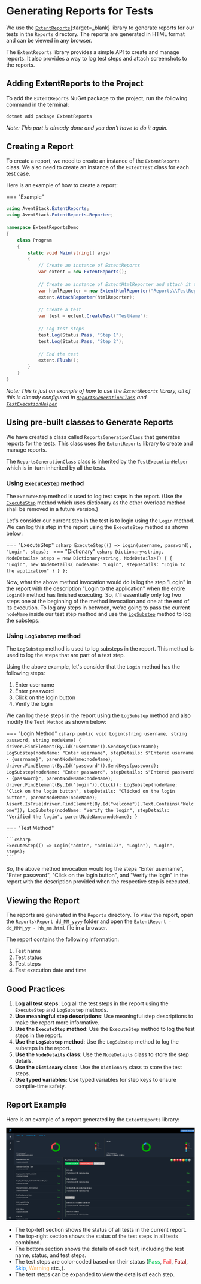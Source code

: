 # Generating Reports for Tests

We use the [`ExtentReports`](https://extentreports.com){:target=_blank} library to generate reports for our tests in the `Reports` directory. The reports are generated in HTML format and can be viewed in any browser.

The `ExtentReports` library provides a simple API to create and manage reports. It also provides a way to log test steps and attach screenshots to the reports.

## Adding ExtentReports to the Project

To add the `ExtentReports` NuGet package to the project, run the following command in the terminal:

```bash
dotnet add package ExtentReports
```

_Note: This part is already done and you don't have to do it again._

## Creating a Report

To create a report, we need to create an instance of the `ExtentReports` class. We also need to create an instance of the `ExtentTest` class for each test case.

Here is an example of how to create a report:

=== "Example"

```csharp
using AventStack.ExtentReports;
using AventStack.ExtentReports.Reporter;

namespace ExtentReportsDemo
{
	class Program
	{
		static void Main(string[] args)
		{
			// Create an instance of ExtentReports
			var extent = new ExtentReports();

			// Create an instance of ExtentHtmlReporter and attach it to the ExtentReports
			var htmlReporter = new ExtentHtmlReporter("Reports\\TestReport.html");
			extent.AttachReporter(htmlReporter);

			// Create a test
			var test = extent.CreateTest("TestName");

			// Log test steps
			test.Log(Status.Pass, "Step 1");
			test.Log(Status.Pass, "Step 2");

			// End the test
			extent.Flush();
		}
	}
}
```

_Note: This is just an example of how to use the `ExtentReports` library, all of this is already configured in [`ReportsGenerationClass`](./reports-generation-class.md) and [`TestExecutionHelper`](./testexecution-helper.md)_

## Using pre-built classes to Generate Reports

We have created a class called `ReportsGenerationClass` that generates reports for the tests. This class uses the `ExtentReports` library to create and manage reports.

The `ReportsGenerationClass` class is inherited by the `TestExecutionHelper` which is in-turn inherited by all the tests.

### Using `ExecuteStep` method

The `ExecuteStep` method is used to log test steps in the report. (Use the [`ExecuteStep`](./testexecution-helper.md/#executestep) method which uses dictionary as the other overload method shall be removed in a future version.)

Let's consider our current step in the test is to login using the `Login` method. We can log this step in the report using the `ExecuteStep` method as shown below:

=== "ExecuteStep"
	```csharp
	ExecuteStep(() => Login(username, password), "Login", steps);
	```
=== "Dictionary"
	```csharp
	Dictionary<string, NodeDetails> steps = new Dictionary<string, NodeDetails>()
	{
		{ "Login", new NodeDetails( nodeName: "Login", stepDetails: "Login to the application" } }
	};
	```

Now, what the above method invocation would do is log the step "Login" in the report with the description "Login to the application" when the entire `Login()` method has finished executing. So, it'll essentially only log two steps one at the beginning of the method invocation and one at the end of its execution. To log any steps in between, we're going to pass the current `nodeName` inside our test step method and use the [`LogSubstep`](./reports-generation-class.md/#logsubstep) method to log the substeps.

### Using `LogSubstep` method

The `LogSubstep` method is used to log substeps in the report. This method is used to log the steps that are part of a test step.

Using the above example, let's consider that the `Login` method has the following steps:

1. Enter username
1. Enter password
1. Click on the login button
1. Verify the login

We can log these steps in the report using the `LogSubstep` method and also modify the `Test Method` as shown below:

=== "Login Method"
	```csharp
	public void Login(string username, string password, string nodeName)
	{
		driver.FindElement(By.Id("username")).SendKeys(username);
		LogSubstep(nodeName: "Enter username", stepDetails: $"Entered username - {username}", parentNodeName:nodeName);
		driver.FindElement(By.Id("password")).SendKeys(password);
		LogSubstep(nodeName: "Enter password", stepDetails: $"Entered password - {password}", parentNodeName:nodeName);
		driver.FindElement(By.Id("login")).Click();
		LogSubstep(nodeName: "Click on the login button", stepDetails: "Clicked on the login button", parentNodeName:nodeName);
		Assert.IsTrue(driver.FindElement(By.Id("welcome")).Text.Contains("Welcome"));
		LogSubstep(nodeName: "Verify the login", stepDetails: "Verified the login", parentNodeName:nodeName);
	}
	```

=== "Test Method"

	```csharp
	ExecuteStep(() => Login("admin", "admin123", "Login"), "Login", steps);
	```

So, the above method invocation would log the steps "Enter username", "Enter password", "Click on the login button", and "Verify the login" in the report with the description provided when the respective step is executed.

## Viewing the Report

The reports are generated in the `Reports` directory. To view the report, open the `Reports\Report dd_MM_yyyy` folder and open the `ExtentReport - dd_MMM_yy - hh_mm.html` file in a browser.

The report contains the following information:

1. Test name
1. Test status
1. Test steps
1. Test execution date and time

## Good Practices

1. **Log all test steps**: Log all the test steps in the report using the `ExecuteStep` and `LogSubstep` methods.
1. **Use meaningful step descriptions**: Use meaningful step descriptions to make the report more informative.
1. **Use the `ExecuteStep` method**: Use the `ExecuteStep` method to log the test steps in the report.
1. **Use the `LogSubstep` method**: Use the `LogSubstep` method to log the substeps in the report.
1. **Use the `NodeDetails` class**: Use the `NodeDetails` class to store the step details.
1. **Use the `Dictionary` class**: Use the `Dictionary` class to store the test steps.
1. **Use typed variables**: Use typed variables for step keys to ensure compile-time safety.

## Report Example

Here is an example of a report generated by the `ExtentReports` library:

![ExtentReports](./assets/images/extent-reports.png)

- The top-left section shows the status of all tests in the current report.
- The top-right section shows the status of the test steps in all tests combined.
- The bottom section shows the details of each test, including the test name, status, and test steps.
- The test steps are color-coded based on their status (<span style="color:#00C853">Pass</span>, <span style="color:#F7464A">Fail</span>, <span style="color:#8B0000">Fatal</span>, <span style="color:#1E90FF">Skip</span>, <span style="color:#FDB45C">Warning</span> etc.,).
- The test steps can be expanded to view the details of each step.